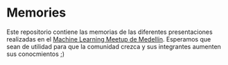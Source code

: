 # Memories

Este repositorio contiene las memorias de las diferentes presentaciones realizadas en el [Machine Learning Meetup de Medellín](https://www.meetup.com/es/ml-medellin/). Esperamos que sean de utilidad para que la comunidad crezca y sus integrantes aumenten sus conocmientos ;)
